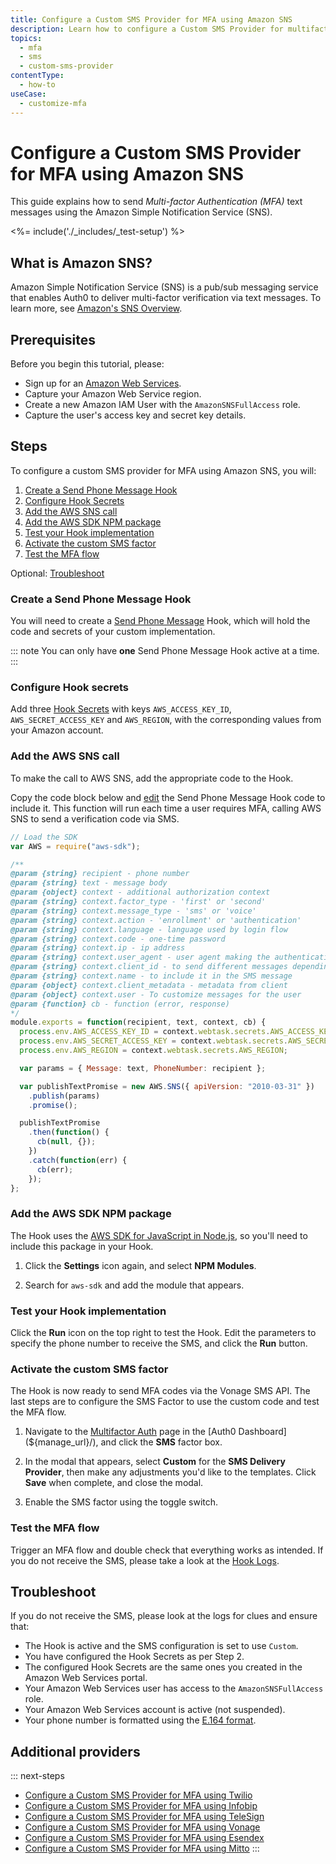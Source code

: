 ```yaml
---
title: Configure a Custom SMS Provider for MFA using Amazon SNS
description: Learn how to configure a Custom SMS Provider for multifactor authentication (MFA) using Amazon SNS.
topics:
  - mfa
  - sms
  - custom-sms-provider
contentType:
  - how-to
useCase:
  - customize-mfa
---
```

# Configure a Custom SMS Provider for MFA using Amazon SNS

This guide explains how to send <dfn data-key="multifactor-authentication">Multi-factor Authentication (MFA)</dfn> text messages using the Amazon Simple Notification Service (SNS).

<%= include('./_includes/_test-setup') %>

## What is Amazon SNS?

Amazon Simple Notification Service (SNS) is a pub/sub messaging service that enables Auth0 to deliver multi-factor verification via text messages. To learn more, see [Amazon's SNS Overview](https://aws.amazon.com/sns).

## Prerequisites

Before you begin this tutorial, please:

* Sign up for an [Amazon Web Services](https://portal.aws.amazon.com/billing/signup#/start).
* Capture your Amazon Web Service region.
* Create a new Amazon IAM User with the `AmazonSNSFullAccess` role.
* Capture the user's access key and secret key details.

## Steps

To configure a custom SMS provider for MFA using Amazon SNS, you will:

1. [Create a Send Phone Message Hook](#create-a-send-phone-message-hook)
2. [Configure Hook Secrets](#configure-hook-secrets)
3. [Add the AWS SNS call](#add-the-aws-sns-call)
4. [Add the AWS SDK NPM package](#add-the-aws-sdk-npm-package)
5. [Test your Hook implementation](#test-your-hook-implementation)
6. [Activate the custom SMS factor](#activate-the-custom-sms-factor)
7. [Test the MFA flow](#test-the-mfa-flow)

Optional: [Troubleshoot](#troubleshoot)

### Create a Send Phone Message Hook

You will need to create a [Send Phone Message](/hooks/extensibility-points/send-phone-message) Hook, which will hold the code and secrets of your custom implementation.

::: note
You can only have **one** Send Phone Message Hook active at a time.
:::

### Configure Hook secrets

Add three [Hook Secrets](/hooks/secrets/create) with keys `AWS_ACCESS_KEY_ID`, `AWS_SECRET_ACCESS_KEY` and `AWS_REGION`, with the corresponding values from your Amazon account.

### Add the AWS SNS call

To make the call to AWS SNS, add the appropriate code to the Hook.

Copy the code block below and [edit](/hooks/update) the Send Phone Message Hook code to include it. This function will run each time a user requires MFA, calling AWS SNS to send a verification code via SMS.

```js
// Load the SDK
var AWS = require("aws-sdk");

/**
@param {string} recipient - phone number
@param {string} text - message body
@param {object} context - additional authorization context
@param {string} context.factor_type - 'first' or 'second'
@param {string} context.message_type - 'sms' or 'voice'
@param {string} context.action - 'enrollment' or 'authentication'
@param {string} context.language - language used by login flow
@param {string} context.code - one-time password
@param {string} context.ip - ip address
@param {string} context.user_agent - user agent making the authentication request
@param {string} context.client_id - to send different messages depending on the client id
@param {string} context.name - to include it in the SMS message
@param {object} context.client_metadata - metadata from client
@param {object} context.user - To customize messages for the user
@param {function} cb - function (error, response)
*/
module.exports = function(recipient, text, context, cb) {
  process.env.AWS_ACCESS_KEY_ID = context.webtask.secrets.AWS_ACCESS_KEY_ID;
  process.env.AWS_SECRET_ACCESS_KEY = context.webtask.secrets.AWS_SECRET_ACCESS_KEY;
  process.env.AWS_REGION = context.webtask.secrets.AWS_REGION;

  var params = { Message: text, PhoneNumber: recipient };

  var publishTextPromise = new AWS.SNS({ apiVersion: "2010-03-31" })
    .publish(params)
    .promise();

  publishTextPromise
    .then(function() {
      cb(null, {});
    })
    .catch(function(err) {
      cb(err);
    });
};
```

### Add the AWS SDK NPM package

The Hook uses the [AWS SDK for JavaScript in Node.js](https://aws.amazon.com/sdk-for-node-js/), so you'll need to include this package in your Hook.

1. Click the **Settings** icon again, and select **NPM Modules**. 

2. Search for `aws-sdk` and add the module that appears.

### Test your Hook implementation

Click the **Run** icon on the top right to test the Hook. Edit the parameters to specify the phone number to receive the SMS, and click the **Run** button.

### Activate the custom SMS factor

The Hook is now ready to send MFA codes via the Vonage SMS API. The last steps are to configure the SMS Factor to use the custom code and test the MFA flow.

1. Navigate to the [Multifactor Auth](${manage_url}/#/mfa) page in the [Auth0 Dashboard](${manage_url}/), and click the **SMS** factor box.

2. In the modal that appears, select **Custom** for the **SMS Delivery Provider**, then make any adjustments you'd like to the templates. Click **Save** when complete, and close the modal.

3. Enable the SMS factor using the toggle switch.

### Test the MFA flow

Trigger an MFA flow and double check that everything works as intended. If you do not receive the SMS, please take a look at the [Hook Logs](/hooks/view-logs).

## Troubleshoot

If you do not receive the SMS, please look at the logs for clues and ensure that:

- The Hook is active and the SMS configuration is set to use `Custom`.
- You have configured the Hook Secrets as per Step 2.
- The configured Hook Secrets are the same ones you created in the Amazon Web Services portal.
- Your Amazon Web Services user has access to the `AmazonSNSFullAccess` role.
- Your Amazon Web Services account is active (not suspended).
- Your phone number is formatted using the [E.164 format](https://en.wikipedia.org/wiki/E.164).

## Additional providers

::: next-steps
* [Configure a Custom SMS Provider for MFA using Twilio](/mfa/send-phone-message-hook-twilio)
* [Configure a Custom SMS Provider for MFA using Infobip](/mfa/send-phone-message-hook-infobip)
* [Configure a Custom SMS Provider for MFA using TeleSign](/mfa/send-phone-message-hook-telesign)
* [Configure a Custom SMS Provider for MFA using Vonage](/mfa/send-phone-message-hook-vonage)
* [Configure a Custom SMS Provider for MFA using Esendex](/mfa/send-phone-message-hook-esendex)
* [Configure a Custom SMS Provider for MFA using Mitto](/mfa/send-phone-message-hook-mitto)
:::
